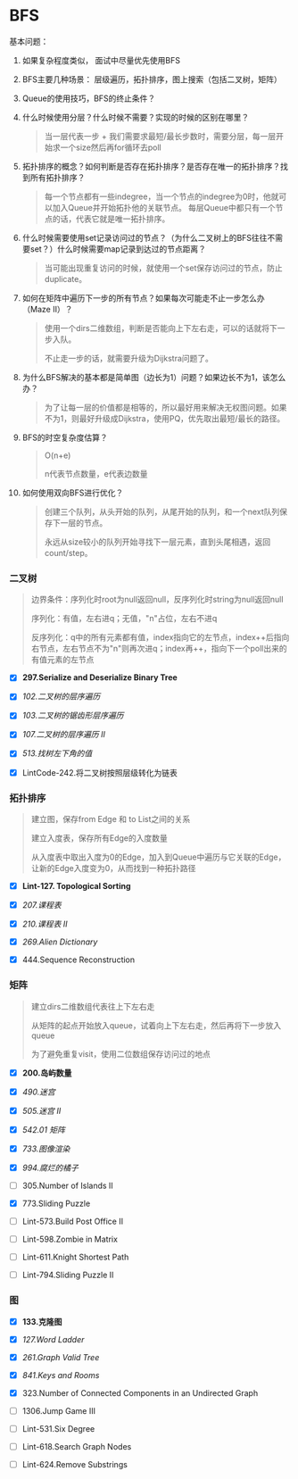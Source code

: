 # BFS

基本问题：

1. 如果复杂程度类似， 面试中尽量优先使用BFS

2. BFS主要几种场景： 层级遍历，拓扑排序，图上搜索（包括二叉树，矩阵）

3. Queue的使用技巧，BFS的终止条件？

4. 什么时候使用分层？什么时候不需要？实现的时候的区别在哪里？

   > 当一层代表一步 + 我们需要求最短/最长步数时，需要分层，每一层开始求一个size然后再for循环去poll

5. 拓扑排序的概念？如何判断是否存在拓扑排序？是否存在唯一的拓扑排序？找到所有拓扑排序？

   > 每一个节点都有一些indegree，当一个节点的indegree为0时，他就可以加入Queue并开始拓扑他的关联节点。 每层Queue中都只有一个节点的话，代表它就是唯一拓扑排序。

6. 什么时候需要使用set记录访问过的节点？（为什么二叉树上的BFS往往不需要set？）什么时候需要map记录到达过的节点距离？

   > 当可能出现重复访问的时候，就使用一个set保存访问过的节点，防止duplicate。

7. 如何在矩阵中遍历下一步的所有节点？如果每次可能走不止一步怎么办（Maze II）？

   > 使用一个dirs二维数组，判断是否能向上下左右走，可以的话就将下一步入队。
   >
   > 不止走一步的话，就需要升级为Dijkstra问题了。

8. 为什么BFS解决的基本都是简单图（边长为1）问题？如果边长不为1，该怎么办？

   > 为了让每一层的价值都是相等的，所以最好用来解决无权图问题。如果不为1，则最好升级成Dijkstra，使用PQ，优先取出最短/最长的路径。

9. BFS的时空复杂度估算？

   > O(n+e)
   >
   > n代表节点数量，e代表边数量

10. 如何使用双向BFS进行优化？

    > 创建三个队列，从头开始的队列，从尾开始的队列，和一个next队列保存下一层的节点。
    >
    > 永远从size较小的队列开始寻找下一层元素，直到头尾相遇，返回count/step。



### 二叉树

> 边界条件：序列化时root为null返回null，反序列化时string为null返回null
>
> 序列化：有值，左右进q；无值，"n"占位，左右不进q
>
> 反序列化：q中的所有元素都有值，index指向它的左节点，index++后指向右节点，左右节点不为"n"则再次进q；index再++，指向下一个poll出来的有值元素的左节点

- [x] **297.Serialize and Deserialize Binary Tree**

- [x] *102.二叉树的层序遍历*
- [x] *103.二叉树的锯齿形层序遍历*

- [x] *107.二叉树的层序遍历 II*

- [x] *513.找树左下角的值*
- [x] LintCode-242.将二叉树按照层级转化为链表



### 拓扑排序

> 建立图，保存from Edge 和 to List<Edge>之间的关系
>
> 建立入度表，保存所有Edge的入度数量
>
> 从入度表中取出入度为0的Edge，加入到Queue中遍历与它关联的Edge，让新的Edge入度变为0，从而找到一种拓扑路径

- [x] **Lint-127. Topological Sorting**

- [x] *207.课程表*
- [x] *210.课程表 II*
- [x] *269.Alien Dictionary*
- [x] 444.Sequence Reconstruction



### 矩阵

> 建立dirs二维数组代表往上下左右走
>
> 从矩阵的起点开始放入queue，试着向上下左右走，然后再将下一步放入queue
>
> 为了避免重复visit，使用二位数组保存访问过的地点

- [x] **200.岛屿数量**
- [x] *490.迷宫*
- [x] *505.迷宫 II*

- [x] *542.01 矩阵*

- [x] *733.图像渲染*

- [x] *994.腐烂的橘子*

- [ ] 305.Number of Islands II

- [x] 773.Sliding Puzzle

- [ ] Lint-573.Build Post Office II

- [ ] Lint-598.Zombie in Matrix

- [ ] Lint-611.Knight Shortest Path

- [ ] Lint-794.Sliding Puzzle II



### 图

- [x] **133.克隆图**
- [x] *127.Word Ladder*
- [x] *261.Graph Valid Tree*
- [x] *841.Keys and Rooms*
- [x] 323.Number of Connected Components in an Undirected Graph
- [ ] 1306.Jump Game III
- [ ] Lint-531.Six Degree

- [ ] Lint-618.Search Graph Nodes

- [ ] Lint-624.Remove Substrings



